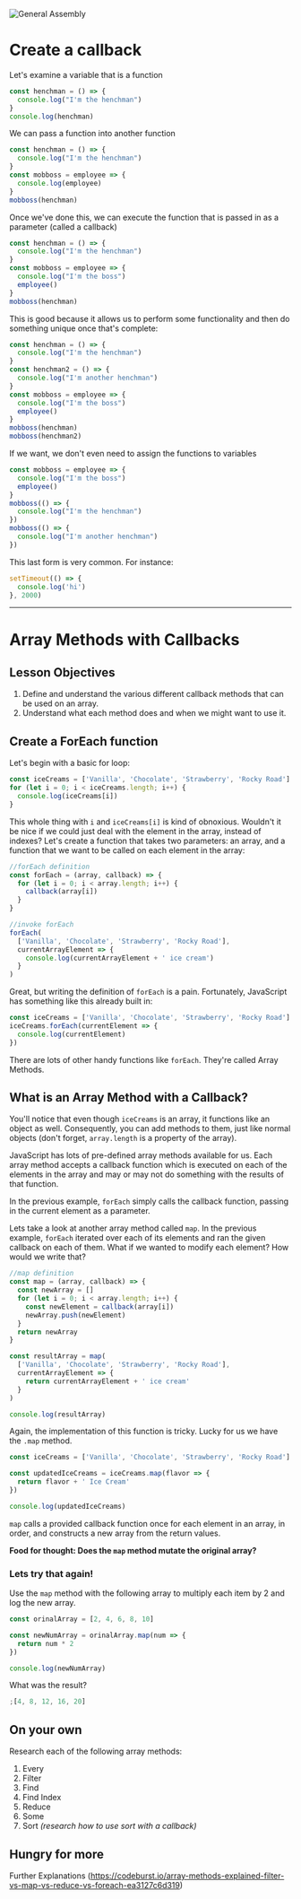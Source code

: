 ![General Assembly](https://logo.clearbit.com/generalassemb.ly/?size=100)

# Create a callback

Let's examine a variable that is a function

```javascript
const henchman = () => {
  console.log("I'm the henchman")
}
console.log(henchman)
```

We can pass a function into another function

```javascript
const henchman = () => {
  console.log("I'm the henchman")
}
const mobboss = employee => {
  console.log(employee)
}
mobboss(henchman)
```

Once we've done this, we can execute the function that is passed in as a parameter (called a callback)

```javascript
const henchman = () => {
  console.log("I'm the henchman")
}
const mobboss = employee => {
  console.log("I'm the boss")
  employee()
}
mobboss(henchman)
```

This is good because it allows us to perform some functionality and then do something unique once that's complete:

```javascript
const henchman = () => {
  console.log("I'm the henchman")
}
const henchman2 = () => {
  console.log("I'm another henchman")
}
const mobboss = employee => {
  console.log("I'm the boss")
  employee()
}
mobboss(henchman)
mobboss(henchman2)
```

If we want, we don't even need to assign the functions to variables

```javascript
const mobboss = employee => {
  console.log("I'm the boss")
  employee()
}
mobboss(() => {
  console.log("I'm the henchman")
})
mobboss(() => {
  console.log("I'm another henchman")
})
```

This last form is very common. For instance:

```javascript
setTimeout(() => {
  console.log('hi')
}, 2000)
```

---

# Array Methods with Callbacks

## Lesson Objectives

1. Define and understand the various different callback methods that can be used on an array.
2. Understand what each method does and when we might want to use it.

## Create a ForEach function

Let's begin with a basic for loop:

```javascript
const iceCreams = ['Vanilla', 'Chocolate', 'Strawberry', 'Rocky Road']
for (let i = 0; i < iceCreams.length; i++) {
  console.log(iceCreams[i])
}
```

This whole thing with `i` and `iceCreams[i]` is kind of obnoxious. Wouldn't it be nice if we could just deal with the element in the array, instead of indexes? Let's create a function that takes two parameters: an array, and a function that we want to be called on each element in the array:

```javascript
//forEach definition
const forEach = (array, callback) => {
  for (let i = 0; i < array.length; i++) {
    callback(array[i])
  }
}

//invoke forEach
forEach(
  ['Vanilla', 'Chocolate', 'Strawberry', 'Rocky Road'],
  currentArrayElement => {
    console.log(currentArrayElement + ' ice cream')
  }
)
```

Great, but writing the definition of `forEach` is a pain. Fortunately, JavaScript has something like this already built in:

```javascript
const iceCreams = ['Vanilla', 'Chocolate', 'Strawberry', 'Rocky Road']
iceCreams.forEach(currentElement => {
  console.log(currentElement)
})
```

There are lots of other handy functions like `forEach`. They're called Array Methods.

## What is an Array Method with a Callback?

You'll notice that even though `iceCreams` is an array, it functions like an object as well. Consequently, you can add methods to them, just like normal objects (don't forget, `array.length` is a property of the array).

JavaScript has lots of pre-defined array methods available for us. Each array method accepts a callback function which is executed on each of the elements in the array and may or may not do something with the results of that function.

In the previous example, `forEach` simply calls the callback function, passing in the current element as a parameter.

Lets take a look at another array method called `map`. In the previous example, `forEach` iterated over each of its elements and ran the given callback on each of them. What if we wanted to modify each element? How would we write that?

```javascript
//map definition
const map = (array, callback) => {
  const newArray = []
  for (let i = 0; i < array.length; i++) {
    const newElement = callback(array[i])
    newArray.push(newElement)
  }
  return newArray
}

const resultArray = map(
  ['Vanilla', 'Chocolate', 'Strawberry', 'Rocky Road'],
  currentArrayElement => {
    return currentArrayElement + ' ice cream'
  }
)

console.log(resultArray)
```

Again, the implementation of this function is tricky. Lucky for us we have the `.map` method.

```javascript
const iceCreams = ['Vanilla', 'Chocolate', 'Strawberry', 'Rocky Road']

const updatedIceCreams = iceCreams.map(flavor => {
  return flavor + ' Ice Cream'
})

console.log(updatedIceCreams)
```

`map` calls a provided callback function once for each element in an array, in order, and constructs a new array from the return values.

**Food for thought: Does the `map` method mutate the original array?**

### Lets try that again!

Use the `map` method with the following array to multiply each item by 2 and log the new array.

```javascript
const orinalArray = [2, 4, 6, 8, 10]

const newNumArray = orinalArray.map(num => {
  return num * 2
})

console.log(newNumArray)
```

What was the result?

```javascript
;[4, 8, 12, 16, 20]
```

## On your own

Research each of the following array methods:

1. Every
1. Filter
1. Find
1. Find Index
1. Reduce
1. Some
1. Sort _(research how to use sort with a callback)_

## Hungry for more

Further Explanations (https://codeburst.io/array-methods-explained-filter-vs-map-vs-reduce-vs-foreach-ea3127c6d319)
